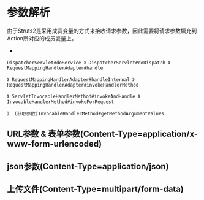 # 参数解析

由于Struts2是采用成员变量的方式来接收请求参数，因此需要将请求参数填充到Action所对应的成员变量上。



- 

```text
DispatcherServlet#doService 》 DispatcherServlet#doDispatch 》 RequestMappingHandlerAdapter#handle

》 RequestMappingHandlerAdapter#handleInternal 》 RequestMappingHandlerAdapter#invokeHandlerMethod

》 ServletInvocableHandlerMethod#invokeAndHandle 》 InvocableHandlerMethod#invokeForRequest

》 (获取参数)InvocableHandlerMethod#getMethodArgumentValues
```

## URL参数 & 表单参数(Content-Type=application/x-www-form-urlencoded)

## json参数(Content-Type=application/json)

## 上传文件(Content-Type=multipart/form-data)
